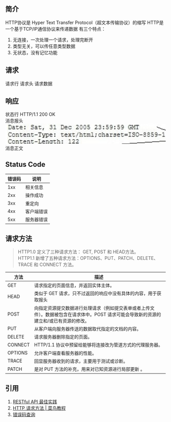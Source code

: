 
## 简介
HTTP协议是 Hyper Text Transfer Protocol（超文本传输协议）的缩写
HTTP是一个基于TCP/IP通信协议来传递数据
有三个特点：
1. 无连接，一次处理一个请求，处理完断开
2. 类型无关，可以传任意类型数据
3. 无状态，没有记忆功能


## 请求

请求行 
请求头 
请求数据 

## 响应

状态行 HTTP/1.1 200 OK  
消息报头   
![](2019-06-21-12-03-36.png)
消息正文

## Status Code

| 错误码 | 说明       |
|--------|----------|
| 1xx    | 相关信息   |
| 2xx    | 操作成功   |
| 3xx    | 重定向     |
| 4xx    | 客户端错误 |
| 5xx    | 服务器错误 |


## 请求方法

> HTTP1.0 定义了三种请求方法： GET, POST 和 HEAD方法。  
> HTTP1.1 新增了五种请求方法：OPTIONS、PUT、PATCH、DELETE、TRACE 和 CONNECT 方法。

| 方法    | 描述                                                                                                                                |
|---------|-----------------------------------------------------------------------------------------------------------------------------------|
| GET     | 请求指定的页面信息，并返回实体主体。                                                                                                  |
| HEAD    | 类似于 GET 请求，只不过返回的响应中没有具体的内容，用于获取报头                                                                       |
| POST    | 向指定资源提交数据进行处理请求（例如提交表单或者上传文件）。数据被包含在请求体中。POST 请求可能会导致新的资源的建立和/或已有资源的修改。 |
| PUT     | 从客户端向服务器传送的数据取代指定的文档的内容。                                                                                     |
| DELETE  | 请求服务器删除指定的页面。                                                                                                           |
| CONNECT | HTTP/1.1 协议中预留给能够将连接改为管道方式的代理服务器。                                                                            |
| OPTIONS | 允许客户端查看服务器的性能。                                                                                                         |
| TRACE   | 回显服务器收到的请求，主要用于测试或诊断。                                                                                            |
| PATCH   | 是对 PUT 方法的补充，用来对已知资源进行局部更新 。                                                                                    |

## 引用

1. [RESTful API 最佳实践](http://www.ruanyifeng.com/blog/2018/10/restful-api-best-practices.html)   
2. [HTTP 请求方法 | 菜鸟教程](https://www.runoob.com/http/http-methods.html)   
3. [错误码查询](https://httpstatuses.com)